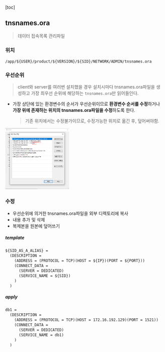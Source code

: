 [toc]



## tnsnames.ora

> 데이터 접속목록 관리파일

### 위치

```shell
/app/${USER}/product/${VERSION}/${SID}/NETWORK/ADMIN/tnsnames.ora
```

### 우선순위

>  client와 server를 여러번 설치했을 경우
> 설치시마다 tnsnames.ora파일을 생성하고
> 가장 최우선 순위에 해당하는 `tnsnames.ora`만 읽어들인다.

- 가장 상단에 있는 환경변수의 순서가 우선순위이므로
  **환경변수 순서를 수정**하거나 **가장 위에 존재하는 위치의 tnsnames.ora파일을 수정**하도록 한다.

  > 기존 위치에서는 수정불가이므로, 수정가능한 위치로 옮긴 후, 덮어써야함.

<img src="./assets/systemEnvironment.png" alt="systemEnvironment" style="zoom:33%;" />

### 수정

- 우선순위에 의거한 tnsnames.ora파일을 외부 디렉토리에 복사
- 내용 추가 및 삭제
- 복제본을 원본에 덮어쓰기

##### template

```shell
${SID_AS_A_ALIAS} = 
  (DESCRIPTION =
    (ADDRESS = (PROTOCOL = TCP)(HOST = ${IP})(PORT = ${PORT}))
    (CONNECT_DATA =
      (SERVER = DEDICATED)
      (SERVICE_NAME = ${SID})
    )
  )
```

##### apply

```shell
db1 = 
  (DESCRIPTION =
    (ADDRESS = (PROTOCOL = TCP)(HOST = 172.16.192.129)(PORT = 1521))
    (CONNECT_DATA =
      (SERVER = DEDICATED)
      (SERVICE_NAME = db1)
    )
  )
```